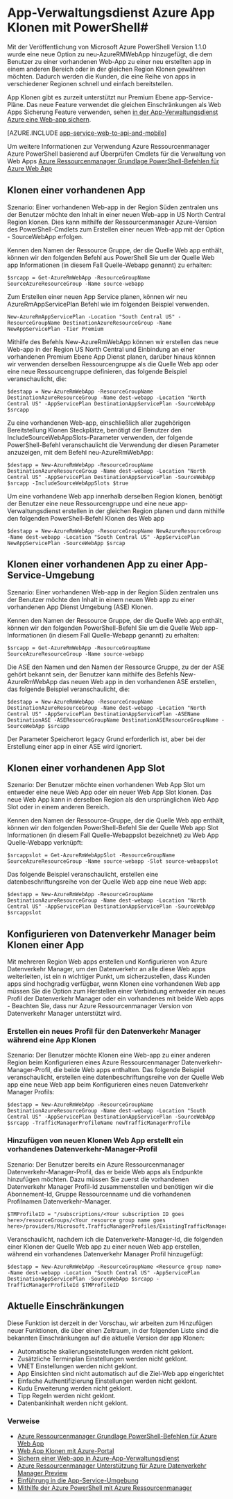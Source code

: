 <properties
    pageTitle="Web App Klonen mithilfe der PowerShell"
    description="Erfahren Sie, wie Ihre Web Apps neue Web Apps mithilfe der PowerShell klonen."
    services="app-service\web"
    documentationCenter=""
    authors="ahmedelnably"
    manager="stefsch"
    editor=""/>

<tags
    ms.service="app-service-web"
    ms.workload="web"
    ms.tgt_pltfrm="na"
    ms.devlang="na"
    ms.topic="article"
    ms.date="01/13/2016"
    ms.author="ahmedelnably"/>

# <a name="azure-app-service-app-cloning-using-powershell"></a>App-Verwaltungsdienst Azure App Klonen mit PowerShell#

Mit der Veröffentlichung von Microsoft Azure PowerShell Version 1.1.0 wurde eine neue Option zu neu-AzureRMWebApp hinzugefügt, die dem Benutzer zu einer vorhandenen Web-App zu einer neu erstellten app in einem anderen Bereich oder in der gleichen Region Klonen gewähren möchten. Dadurch werden die Kunden, die eine Reihe von apps in verschiedener Regionen schnell und einfach bereitstellen.

App Klonen gibt es zurzeit unterstützt nur Premium Ebene app-Service-Pläne. Das neue Feature verwendet die gleichen Einschränkungen als Web Apps Sicherung Feature verwenden, sehen [in der App-Verwaltungsdienst Azure eine Web-app sichern](web-sites-backup.md).

[AZURE.INCLUDE [app-service-web-to-api-and-mobile](../../includes/app-service-web-to-api-and-mobile.md)] 

Um weitere Informationen zur Verwendung Azure Ressourcenmanager Azure PowerShell basierend auf Überprüfen Cmdlets für die Verwaltung von Web Apps [Azure Ressourcenmanager Grundlage PowerShell-Befehlen für Azure Web App](app-service-web-app-azure-resource-manager-powershell.md)

## <a name="cloning-an-existing-app"></a>Klonen einer vorhandenen App ##

Szenario: Einer vorhandenen Web-app in der Region Süden zentralen uns der Benutzer möchte den Inhalt in einer neuen Web-app in US North Central Region klonen. Dies kann mithilfe der Ressourcenmanager Azure-Version des PowerShell-Cmdlets zum Erstellen einer neuen Web-app mit der Option - SourceWebApp erfolgen.

Kennen den Namen der Ressource Gruppe, der die Quelle Web app enthält, können wir den folgenden Befehl aus PowerShell Sie um der Quelle Web app Informationen (in diesem Fall Quelle-Webapp genannt) zu erhalten:

    $srcapp = Get-AzureRmWebApp -ResourceGroupName SourceAzureResourceGroup -Name source-webapp

Zum Erstellen einer neuen App Service planen, können wir neu AzureRmAppServicePlan Befehl wie im folgenden Beispiel verwenden.

    New-AzureRmAppServicePlan -Location "South Central US" -ResourceGroupName DestinationAzureResourceGroup -Name NewAppServicePlan -Tier Premium

Mithilfe des Befehls New-AzureRmWebApp können wir erstellen das neue Web-app in der Region US North Central und Einbindung an einer vorhandenen Premium Ebene App Dienst planen, darüber hinaus können wir verwenden derselben Ressourcengruppe als die Quelle Web app oder eine neue Ressourcengruppe definieren, das folgende Beispiel veranschaulicht, die:

    $destapp = New-AzureRmWebApp -ResourceGroupName DestinationAzureResourceGroup -Name dest-webapp -Location "North Central US" -AppServicePlan DestinationAppServicePlan -SourceWebApp $srcapp

Zu eine vorhandenen Web-app, einschließlich aller zugehörigen Bereitstellung Klonen Steckplätze, benötigt der Benutzer den IncludeSourceWebAppSlots-Parameter verwenden, der folgende PowerShell-Befehl veranschaulicht die Verwendung der diesen Parameter anzuzeigen, mit dem Befehl neu-AzureRmWebApp:

    $destapp = New-AzureRmWebApp -ResourceGroupName DestinationAzureResourceGroup -Name dest-webapp -Location "North Central US" -AppServicePlan DestinationAppServicePlan -SourceWebApp $srcapp -IncludeSourceWebAppSlots $true

Um eine vorhandene Web app innerhalb derselben Region klonen, benötigt der Benutzer eine neue Ressourcengruppe und eine neue app-Verwaltungsdienst erstellen in der gleichen Region planen und dann mithilfe den folgenden PowerShell-Befehl Klonen des Web app

    $destapp = New-AzureRmWebApp -ResourceGroupName NewAzureResourceGroup -Name dest-webapp -Location "South Central US" -AppServicePlan NewAppServicePlan -SourceWebApp $srcap

## <a name="cloning-an-existing-app-to-an-app-service-environment"></a>Klonen einer vorhandenen App zu einer App-Service-Umgebung ##

Szenario: Einer vorhandenen Web-app in der Region Süden zentralen uns der Benutzer möchte den Inhalt in einem neuen Web app zu einer vorhandenen App Dienst Umgebung (ASE) Klonen.

Kennen den Namen der Ressource Gruppe, der die Quelle Web app enthält, können wir den folgenden PowerShell-Befehl Sie um die Quelle Web app-Informationen (in diesem Fall Quelle-Webapp genannt) zu erhalten:

    $srcapp = Get-AzureRmWebApp -ResourceGroupName SourceAzureResourceGroup -Name source-webapp

Die ASE den Namen und den Namen der Ressource Gruppe, zu der der ASE gehört bekannt sein, der Benutzer kann mithilfe des Befehls New-AzureRmWebApp das neuen Web app in den vorhandenen ASE erstellen, das folgende Beispiel veranschaulicht, die:

    $destapp = New-AzureRmWebApp -ResourceGroupName DestinationAzureResourceGroup -Name dest-webapp -Location "North Central US" -AppServicePlan DestinationAppServicePlan -ASEName DestinationASE -ASEResourceGroupName DestinationASEResourceGroupName -SourceWebApp $srcapp

Der Parameter Speicherort legacy Grund erforderlich ist, aber bei der Erstellung einer app in einer ASE wird ignoriert. 

## <a name="cloning-an-existing-app-slot"></a>Klonen einer vorhandenen App Slot ##

Szenario: Der Benutzer möchte einen vorhandenen Web App Slot um entweder eine neue Web App oder ein neuer Web App Slot klonen. Das neue Web App kann in derselben Region als den ursprünglichen Web App Slot oder in einem anderen Bereich.

Kennen den Namen der Ressource-Gruppe, der die Quelle Web app enthält, können wir den folgenden PowerShell-Befehl Sie der Quelle Web app Slot Informationen (in diesem Fall Quelle-Webappslot bezeichnet) zu Web App Quelle-Webapp verknüpft:

    $srcappslot = Get-AzureRmWebAppSlot -ResourceGroupName SourceAzureResourceGroup -Name source-webapp -Slot source-webappslot

Das folgende Beispiel veranschaulicht, erstellen eine datenbeschriftungsreihe von der Quelle Web app eine neue Web app:

    $destapp = New-AzureRmWebApp -ResourceGroupName DestinationAzureResourceGroup -Name dest-webapp -Location "North Central US" -AppServicePlan DestinationAppServicePlan -SourceWebApp $srcappslot

## <a name="configuring-traffic-manager-while-cloning-a-app"></a>Konfigurieren von Datenverkehr Manager beim Klonen einer App ##

Mit mehreren Region Web apps erstellen und Konfigurieren von Azure Datenverkehr Manager, um den Datenverkehr an alle diese Web apps weiterleiten, ist ein n wichtiger Punkt, um sicherzustellen, dass Kunden apps sind hochgradig verfügbar, wenn Klonen eine vorhandenen Web app müssen Sie die Option zum Herstellen einer Verbindung entweder ein neues Profil der Datenverkehr Manager oder ein vorhandenes mit beide Web apps - Beachten Sie, dass nur Azure Ressourcenmanager Version von Datenverkehr Manager unterstützt wird.

### <a name="creating-a-new-traffic-manager-profile-while-cloning-a-app"></a>Erstellen ein neues Profil für den Datenverkehr Manager während eine App Klonen ###

Szenario: Der Benutzer möchte Klonen eine Web-app zu einer anderen Region beim Konfigurieren eines Azure Ressourcenmanager Datenverkehr-Manager-Profil, die beide Web apps enthalten. Das folgende Beispiel veranschaulicht, erstellen eine datenbeschriftungsreihe von der Quelle Web app eine neue Web app beim Konfigurieren eines neuen Datenverkehr Manager Profils:

    $destapp = New-AzureRmWebApp -ResourceGroupName DestinationAzureResourceGroup -Name dest-webapp -Location "South Central US" -AppServicePlan DestinationAppServicePlan -SourceWebApp $srcapp -TrafficManagerProfileName newTrafficManagerProfile

### <a name="adding-new-cloned-web-app-to-an-existing-traffic-manager-profile"></a>Hinzufügen von neuen Klonen Web App erstellt ein vorhandenes Datenverkehr-Manager-Profil ###

Szenario: Der Benutzer bereits ein Azure Ressourcenmanager Datenverkehr-Manager-Profil, das er beide Web apps als Endpunkte hinzufügen möchten. Dazu müssen Sie zuerst die vorhandenen Datenverkehr Manager Profil-Id zusammenstellen und benötigen wir die Abonnement-Id, Gruppe Ressourcenname und die vorhandenen Profilnamen Datenverkehr-Manager.

    $TMProfileID = "/subscriptions/<Your subscription ID goes here>/resourceGroups/<Your resource group name goes here>/providers/Microsoft.TrafficManagerProfiles/ExistingTrafficManagerProfileName"

Veranschaulicht, nachdem ich die Datenverkehr-Manager-Id, die folgenden einer Klonen der Quelle Web app zu einer neuen Web app erstellen, während ein vorhandenes Datenverkehr Manager Profil hinzugefügt:

    $destapp = New-AzureRmWebApp -ResourceGroupName <Resource group name> -Name dest-webapp -Location "South Central US" -AppServicePlan DestinationAppServicePlan -SourceWebApp $srcapp -TrafficManagerProfileId $TMProfileID

## <a name="current-restrictions"></a>Aktuelle Einschränkungen ##

Diese Funktion ist derzeit in der Vorschau, wir arbeiten zum Hinzufügen neuer Funktionen, die über einen Zeitraum, in der folgenden Liste sind die bekannten Einschränkungen auf die aktuelle Version der app Klonen:

- Automatische skalierungseinstellungen werden nicht geklont.
- Zusätzliche Terminplan Einstellungen werden nicht geklont.
- VNET Einstellungen werden nicht geklont.
- App Einsichten sind nicht automatisch auf die Ziel-Web app eingerichtet
- Einfache Authentifizierung Einstellungen werden nicht geklont.
- Kudu Erweiterung werden nicht geklont.
- Tipp Regeln werden nicht geklont.
- Datenbankinhalt werden nicht geklont.


### <a name="references"></a>Verweise ###
- [Azure Ressourcenmanager Grundlage PowerShell-Befehlen für Azure Web App](app-service-web-app-azure-resource-manager-powershell.md)
- [Web App Klonen mit Azure-Portal](app-service-web-app-cloning-portal.md)
- [Sichern einer Web-app in Azure-App-Verwaltungsdienst](web-sites-backup.md)
- [Azure Ressourcenmanager Unterstützung für Azure Datenverkehr Manager Preview](../../articles/traffic-manager/traffic-manager-powershell-arm.md)
- [Einführung in die App-Service-Umgebung](app-service-app-service-environment-intro.md)
- [Mithilfe der Azure PowerShell mit Azure Ressourcenmanager](../powershell-azure-resource-manager.md)
